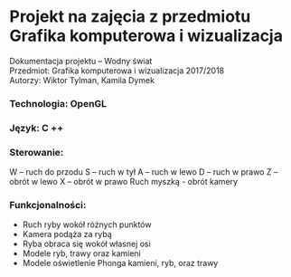 # Projekt na zajęcia z przedmiotu Grafika komputerowa i wizualizacja
Dokumentacja projektu – Wodny świat  
Przedmiot: Grafika komputerowa i wizualizacja 2017/2018  
Autorzy: Wiktor Tylman, Kamila Dymek  
### Technologia: OpenGL
### Język: C ++
### Sterowanie:
W – ruch do przodu
S – ruch w tył
A – ruch w lewo
D – ruch w prawo
Z – obrót w lewo
X – obrót w prawo
Ruch myszką - obrót kamery
### Funkcjonalności:
* Ruch ryby wokół różnych punktów
* Kamera podąża za rybą
* Ryba obraca się wokół własnej osi
* Modele ryb, trawy oraz kamieni
* Modele oświetlenie Phonga kamieni, ryb, oraz trawy
